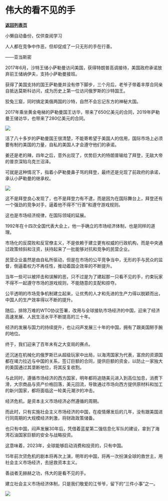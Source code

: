 # 伟大的看不见的手

[**返回列表页**](/gzh/政事堂2019)

小懒自动备份，仅供查阅学习

人人都在竞争中作恶，但却促成了一只无形的手在行善。  
  
——亚当斯密

2017年6月，沙特王储小萨勒曼访问美国，获得特朗普高调接待，美国政府承诺放弃前王储纳伊夫，支持小萨勒曼接班。

获得了美国支持的国王萨勒曼并没有停下脚步，三个月后，老爷子带着丰厚合同亲自抵达莫斯科访问，成为历史上第一位访问俄罗斯的沙特国王。

狡兔三窟，同时搞定美俄两国的沙特，自然不会忘记东方的神秘大国。

2017年乘坐黄金电梯的萨勒曼国王访华，带来了650亿美元的合同，2019年萨勒曼王储访华，也带来了280亿美元的合同。

![](https://mmbiz.qpic.cn/mmbiz_jpg/rxhS23yu8cMVvnibBdwYrll8tKEUqWzXET8iajnciayGtUJ0iaFYd7xM2aeXZ9cNX6Qr89EL8W0SF1jxQFlLpgtXxA/640?wx_fmt=jpeg)

活了八十多岁的萨勒曼国王很清楚，不能寄希望于美国人的信用，国际市场上必须要有制约美国的力量，自私的美国人才会遵守他们的承诺。

姜还是老的辣，四年之后，意外出现了，优势巨大的特朗普输给了拜登，无敌大帝的普京深陷乌克兰沼泽。

可就是这种情况下，指着小萨勒曼鼻子骂的拜登，最终还是兑现了前政府的承诺，承认小萨勒曼的继承权。

![](https://mmbiz.qpic.cn/mmbiz_jpg/rxhS23yu8cMVvnibBdwYrll8tKEUqWzXEJuicImwcL0ZJ3rWH3jDcnEbGy860960PiaiccmeudzWyEwwIxQEjhOyGw/640?wx_fmt=jpeg)

这不是拜登良心发现了，也不是拜登力有不逮，而是因为在国际舞台上，拜登还有一个强劲的竞争对手，逼着他不得不“行善”和遵守游戏规则。

这也是市场经济规律，在国际领域的延展。

1992年在十四次全国代表大会上，他一手确立的市场经济体制，也是同样的道理。

市场化的反腐败和反官僚主义，不是依赖于建立更有权威的行政机构，而是中央通过政策倾斜和注资，扶持起来了一批能够对抗和竞争的民营企业。

民营企业虽然是由自私所驱动，但是在市场的公平竞争当中，无形的手与民众的监督，倒逼着权力不再任性，推动着国企效率的不断提升。

当年一些可以被抨击和误解的恶，只不过是为了建起那一只看不见的手，约束玩家不得不一起遵守市场的游戏规则，不能随意的支配和掠夺。

公平透明的市场竞争机制建立起来，让优秀的人才和先进的生产力得以脱颖而出，中国人的生产效率得以不断的提升。

随后，排除万难的WTO协议签署，改用与全球接轨市场经济的中国，迎来了经济高速发展、人民生活水平不断提高的三十年。

经济的发展与国力的持续提升，也让闷声发展三十年的中国，拥有了跟美国掰手腕的地位。

终于，我们迎来了百年未有之大变局的赛点。

还沉迷在机械化的俄罗斯已从超级玩家中出局，以海湾国家为代表，富庶的资源国都在竭力拉近与中国的关系，签订巨额的合同，提供巨额的资金，以防止一家独大的美国通过其垄断地位，将其反复收割。  

与此同时，遵循市场经济的西方国家，明年都将追随美元进入到高位加息，消费下滑，大宗商品与资产价格回落，美元回流，导致通过市场向西方提供原材料和加工的新兴国家，都将面临这一轮美元潮汐的冲击。

经济危机，是资本主义市场经济必然遵循的周期。

而此时，只有实施社会主义市场经济的中国，在疫情爆发后的几年，没有跟美国进行同周期的大规模经济刺激，将财政政策储备。

也只有中国，闷声发展30年后，凭借着蓝星第二强信息化军队的建设，拿到了海湾石油国家巨额的安全与战略投资。

这意味着，2023年，全球能够启动消费和投资的，只有中国。

15年前次贷危机的剧本将再次上演，明年的中国，将再一次扮演全球的救世主，用社会主义市场经济，去拯救资本主义。

善战者无赫赫之功，伟大的是看不见的手。

建立社会主义市场经济体制，只是我们敬爱的江爷爷，留下的“三件小事”之一。

![](https://mmbiz.qpic.cn/mmbiz_jpg/rxhS23yu8cMVvnibBdwYrll8tKEUqWzXECRmurHdVzXk3Imf4G2jz1m82R7VRpQxuR8K2wk50645UwbNiaib9Ehiaw/640?wx_fmt=jpeg)

